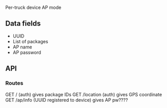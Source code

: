 Per-truck device
AP mode
## Data fields
- UUID
- List of packages
- AP name
- AP password
## API
### Routes
GET / (auth) gives package IDs
GET /location (auth) gives GPS coordinate
GET /ap/info (UUID registered to device) gives AP pw????